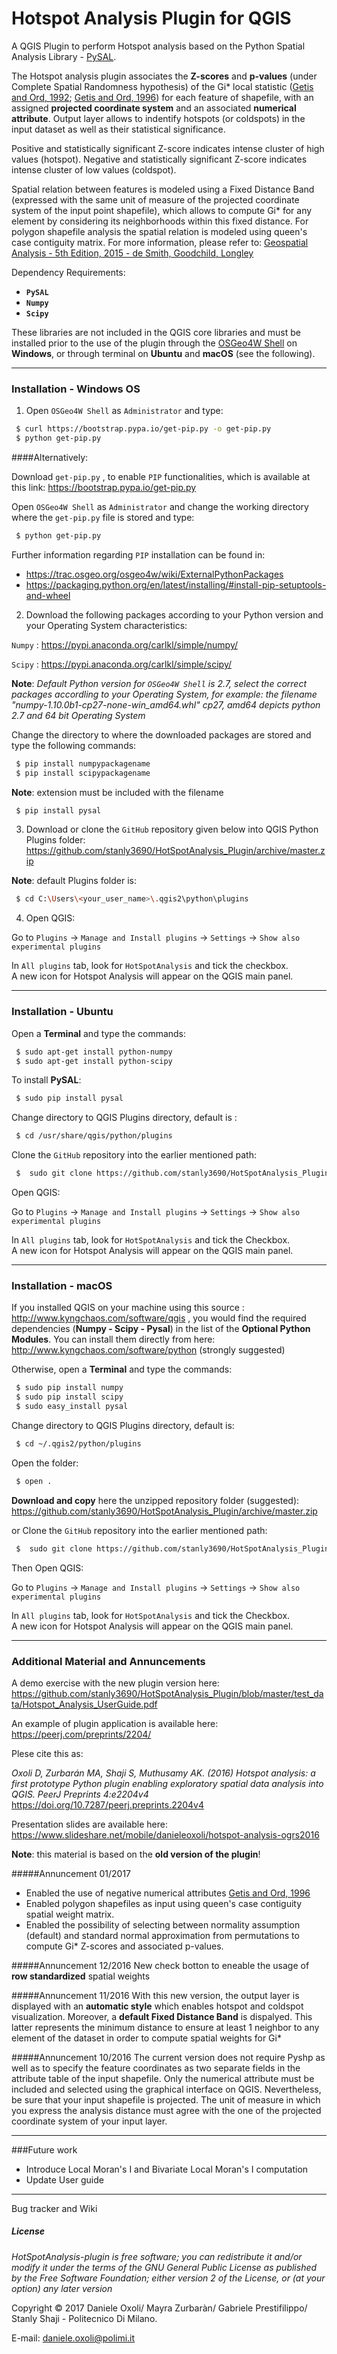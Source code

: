 # Hotspot Analysis Plugin for QGIS

A QGIS Plugin to perform Hotspot analysis based on the Python Spatial Analysis Library - [PySAL]. 

The Hotspot analysis plugin associates the **Z-scores** and **p-values** (under Complete Spatial Randomness hypothesis) of the Gi* local statistic ([Getis and Ord, 1992]; [Getis and Ord, 1996]) for each feature of shapefile, with an assigned **projected coordinate system** and an associated **numerical attribute**. Output layer allows to indentify hotspots (or coldspots) in the input dataset as well as their statistical significance. 

Positive and statistically significant Z-score indicates intense cluster of high values (hotspot). Negative and statistically significant Z-score indicates intense cluster of low values (coldspot).

Spatial relation between features is modeled using a Fixed Distance Band (expressed with the same unit of measure of the projected coordinate system of the input point shapefile), which allows to compute Gi* for any element by considering its neighborhoods within this fixed distance. For polygon shapefile analysis the spatial relation is modeled using queen's case contiguity matrix. For more information, please refer to: [Geospatial Analysis - 5th Edition, 2015 - de Smith, Goodchild, Longley]

Dependency Requirements:

  - **`PySAL`**
  - **`Numpy`**
  - **`Scipy`**
  
These libraries are not included in the QGIS core libraries and must be installed prior to the use of the plugin through the [OSGeo4W Shell] on **Windows**, or through terminal on **Ubuntu** and **macOS** (see the following).
___
### Installation - Windows OS

1) Open `OSGeo4W Shell` as `Administrator` and type:
```sh
 $ curl https://bootstrap.pypa.io/get-pip.py -o get-pip.py
 $ python get-pip.py
```
####Alternatively:

Download `get-pip.py` , to enable `PIP` functionalities, which is available at this link: <https://bootstrap.pypa.io/get-pip.py> 

Open `OSGeo4W Shell` as `Administrator` and change the working directory where the `get-pip.py` file is stored and type:
```sh
 $ python get-pip.py
```
Further information regarding `PIP` installation can be found in:
- https://trac.osgeo.org/osgeo4w/wiki/ExternalPythonPackages 
- https://packaging.python.org/en/latest/installing/#install-pip-setuptools-and-wheel

2) Download the following packages according to your Python version and your Operating System characteristics:
 
 `Numpy` : https://pypi.anaconda.org/carlkl/simple/numpy/ 

 `Scipy` : https://pypi.anaconda.org/carlkl/simple/scipy/ 
 
**Note**: _Default Python version for `OSGeo4W Shell` is 2.7, select the correct packages accordling to your Operating System, for example: the filename "numpy-1.10.0b1-cp27-none-win_amd64.whl" cp27, amd64 depicts python 2.7 and 64 bit Operating System_

Change the directory to where the downloaded packages are stored and type the following commands:

```sh
 $ pip install numpypackagename
 $ pip install scipypackagename
```
**Note**: extension must be included with the filename
```sh
 $ pip install pysal
```

3) Download or clone the `GitHub` repository given below into QGIS Python Plugins folder:
https://github.com/stanly3690/HotSpotAnalysis_Plugin/archive/master.zip

**Note**: default Plugins folder is:
```sh
 $ cd C:\Users\<your_user_name>\.qgis2\python\plugins
``` 
4) Open QGIS:

Go to `Plugins` -> `Manage and Install plugins` -> `Settings` -> `Show also experimental plugins` 

In `All plugins` tab, look for `HotSpotAnalysis` and tick the checkbox.  
A new icon for Hotspot Analysis will appear on the QGIS main panel.
___
### Installation - Ubuntu

Open a **Terminal** and type the commands:
```sh
 $ sudo apt-get install python-numpy
 $ sudo apt-get install python-scipy 
```
To install **PySAL**:
```sh
 $ sudo pip install pysal
```
Change directory to QGIS Plugins directory, default is : 
```sh
 $ cd /usr/share/qgis/python/plugins 
``` 
Clone the `GitHub` repository into the earlier mentioned path:
```sh
 $  sudo git clone https://github.com/stanly3690/HotSpotAnalysis_Plugin 
```
Open QGIS:

Go to `Plugins` -> `Manage and Install plugins` -> `Settings` -> `Show also experimental plugins` 

In `All plugins` tab, look for `HotSpotAnalysis` and tick the Checkbox.  
A new icon for Hotspot Analysis will appear on the QGIS main panel.
___
### Installation - macOS

If you installed QGIS on your machine using this source : http://www.kyngchaos.com/software/qgis , you would find the required dependencies (**Numpy - Scipy - Pysal**) in the list of the **Optional Python Modules**. You can install them directly from here: http://www.kyngchaos.com/software/python (strongly suggested)

Otherwise, open a **Terminal** and type the commands:
```sh
 $ sudo pip install numpy
 $ sudo pip install scipy 
 $ sudo easy_install pysal
```
Change directory to QGIS Plugins directory, default is: 
```sh
 $ cd ~/.qgis2/python/plugins
``` 
Open the folder:
```sh
 $ open . 
``` 
**Download and copy** here the unzipped repository folder (suggested):
https://github.com/stanly3690/HotSpotAnalysis_Plugin/archive/master.zip

or Clone the `GitHub` repository into the earlier mentioned path:
```sh
 $  sudo git clone https://github.com/stanly3690/HotSpotAnalysis_Plugin 
```
Then Open QGIS:

Go to `Plugins` -> `Manage and Install plugins` -> `Settings` -> `Show also experimental plugins` 

In `All plugins` tab, look for `HotSpotAnalysis` and tick the Checkbox.  
A new icon for Hotspot Analysis will appear on the QGIS main panel.
___

### Additional Material and Annuncements

A demo exercise with the new plugin version here: https://github.com/stanly3690/HotSpotAnalysis_Plugin/blob/master/test_data/Hotspot_Analysis_UserGuide.pdf

An example of plugin application is available here: https://peerj.com/preprints/2204/

Plese cite this as: 

_Oxoli D, Zurbarán MA, Shaji S, Muthusamy AK. (2016) Hotspot analysis: a first prototype Python plugin enabling exploratory spatial data analysis into QGIS. PeerJ Preprints 4:e2204v4_ https://doi.org/10.7287/peerj.preprints.2204v4

Presentation slides are available here: https://www.slideshare.net/mobile/danieleoxoli/hotspot-analysis-ogrs2016

**Note**: this material is based on the **old version of the plugin**! 

#####Annuncement 01/2017
- Enabled the use of negative numerical attributes [Getis and Ord, 1996] 
- Enabled polygon shapefiles as input using queen's case contiguity spatial weight matrix. 
- Enabled the possibility of selecting between normality assumption (default) and standard normal approximation from permutations to compute Gi* Z-scores and associated p-values. 

#####Annuncement 12/2016
New check botton to eneable the usage of **row standardized** spatial weights

#####Annuncement 11/2016
With this new version, the output layer is displayed with an **automatic style** which enables hotspot and coldspot visualization. Moreover, a **default Fixed Distance Band** is dispalyed. This latter represents the minimum distance to ensure 
at least 1 neighbor to any element of the dataset in order to compute spatial weights for Gi* 

#####Annuncement 10/2016
The current version does not require Pyshp as well as to specify the feature coordinates as two separate fields in the attribute table of the input shapefile. Only the numerical attribute must be included and selected using the graphical interface on QGIS. Nevertheless, be sure that your input shapefile is projected. The unit of measure in which you express the analysis distance must agree with the one of the projected coordinate system of your input layer. 

___
###Future work

 - Introduce Local Moran's I and Bivariate Local Moran's I computation
 - Update User guide 
 
___

Bug tracker and Wiki

##### License

_HotSpotAnalysis-plugin is free software; you can redistribute it and/or modify it under the terms of the GNU General Public License as published by the Free Software Foundation; either version 2 of the License, or (at your option) any later version_

Copyright © 2017 Daniele Oxoli/ Mayra Zurbaràn/ Gabriele Prestifilippo/ Stanly Shaji - Politecnico Di Milano.

E-mail: daniele.oxoli@polimi.it

 [PySAL]: <http://pysal.readthedocs.io/en/v1.11.0/#>
 [Getis and Ord, 1992]: <http://onlinelibrary.wiley.com/doi/10.1111/j.1538-4632.1992.tb00261.x/full>
 [Geospatial Analysis - 5th Edition, 2015 - de Smith, Goodchild, Longley]: <http://www.spatialanalysisonline.com/HTML/index.html?local_indicators_of_spatial_as.htm>
 [OSGeo4W Shell]:<http://trac.osgeo.org/osgeo4w/>
 [Getis and Ord, 1996]: <http://onlinelibrary.wiley.com/doi/10.1111/j.1538-4632.1995.tb00912.x/pdf>
